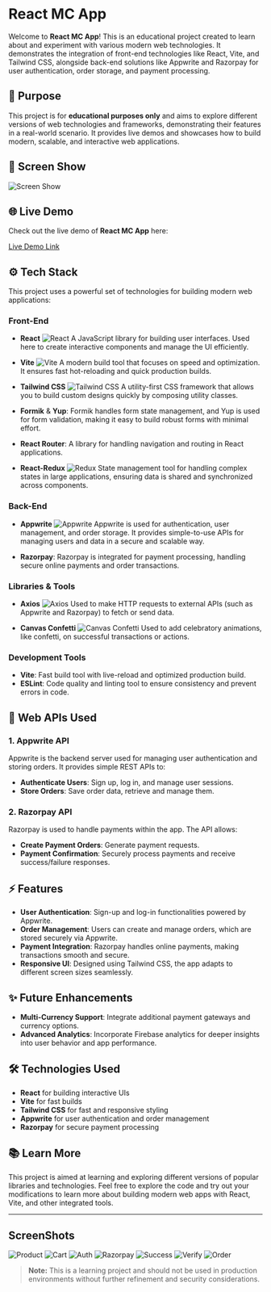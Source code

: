 # React MC App

Welcome to **React MC App**! This is an educational project created to learn about and experiment with various modern web technologies. It demonstrates the integration of front-end technologies like React, Vite, and Tailwind CSS, alongside back-end solutions like Appwrite and Razorpay for user authentication, order storage, and payment processing.

## 🎯 Purpose

This project is for **educational purposes only** and aims to explore different versions of web technologies and frameworks, demonstrating their features in a real-world scenario. It provides live demos and showcases how to build modern, scalable, and interactive web applications.

## 📱 Screen Show

![Screen Show](https://raw.githubusercontent.com/sonimohit481/VIRTUAL-MCDONALD-S/main/react-mc-app/public/home.png)

## 🌐 Live Demo

Check out the live demo of **React MC App** here:

[Live Demo Link](https://mcdonaldclonereact01.netlify.app/)

## ⚙️ Tech Stack

This project uses a powerful set of technologies for building modern web applications:

### Front-End

- **React** ![React](https://skillicons.dev/icons?i=react)
  A JavaScript library for building user interfaces. Used here to create interactive components and manage the UI efficiently.

- **Vite** ![Vite](https://skillicons.dev/icons?i=vite)
  A modern build tool that focuses on speed and optimization. It ensures fast hot-reloading and quick production builds.

- **Tailwind CSS** ![Tailwind CSS](https://skillicons.dev/icons?i=tailwind)
  A utility-first CSS framework that allows you to build custom designs quickly by composing utility classes.

- **Formik** & **Yup**: Formik handles form state management, and Yup is used for form validation, making it easy to build robust forms with minimal effort.

- **React Router**: A library for handling navigation and routing in React applications.

- **React-Redux** ![Redux](https://skillicons.dev/icons?i=redux)
  State management tool for handling complex states in large applications, ensuring data is shared and synchronized across components.

### Back-End

- **Appwrite** ![Appwrite](https://skillicons.dev/icons?i=appwrite)
  Appwrite is used for authentication, user management, and order storage. It provides simple-to-use APIs for managing users and data in a secure and scalable way.

- **Razorpay**: Razorpay is integrated for payment processing, handling secure online payments and order transactions.

### Libraries & Tools

- **Axios** ![Axios](https://skillicons.dev/icons?i=axios)
  Used to make HTTP requests to external APIs (such as Appwrite and Razorpay) to fetch or send data.

- **Canvas Confetti** ![Canvas Confetti](https://skillicons.dev/icons?i=canvas)
  Used to add celebratory animations, like confetti, on successful transactions or actions.

### Development Tools

- **Vite**: Fast build tool with live-reload and optimized production build.
- **ESLint**: Code quality and linting tool to ensure consistency and prevent errors in code.

## 🔌 Web APIs Used

### 1. **Appwrite API**

Appwrite is the backend server used for managing user authentication and storing orders. It provides simple REST APIs to:

- **Authenticate Users**: Sign up, log in, and manage user sessions.
- **Store Orders**: Save order data, retrieve and manage them.

### 2. **Razorpay API**

Razorpay is used to handle payments within the app. The API allows:

- **Create Payment Orders**: Generate payment requests.
- **Payment Confirmation**: Securely process payments and receive success/failure responses.

## ⚡ Features

- **User Authentication**: Sign-up and log-in functionalities powered by Appwrite.
- **Order Management**: Users can create and manage orders, which are stored securely via Appwrite.
- **Payment Integration**: Razorpay handles online payments, making transactions smooth and secure.
- **Responsive UI**: Designed using Tailwind CSS, the app adapts to different screen sizes seamlessly.

## ✨ Future Enhancements

- **Multi-Currency Support**: Integrate additional payment gateways and currency options.
- **Advanced Analytics**: Incorporate Firebase analytics for deeper insights into user behavior and app performance.

## 🛠️ Technologies Used

- **React** for building interactive UIs
- **Vite** for fast builds
- **Tailwind CSS** for fast and responsive styling
- **Appwrite** for user authentication and order management
- **Razorpay** for secure payment processing

## 📚 Learn More

This project is aimed at learning and exploring different versions of popular libraries and technologies. Feel free to explore the code and try out your modifications to learn more about building modern web apps with React, Vite, and other integrated tools.

---

## ScreenShots

![Product](https://raw.githubusercontent.com/sonimohit481/VIRTUAL-MCDONALD-S/main/react-mc-app/public/product.png)
![Cart](https://raw.githubusercontent.com/sonimohit481/VIRTUAL-MCDONALD-S/main/react-mc-app/public/cart.png)
![Auth](https://raw.githubusercontent.com/sonimohit481/VIRTUAL-MCDONALD-S/main/react-mc-app/public/auth.png)
![Razorpay](https://raw.githubusercontent.com/sonimohit481/VIRTUAL-MCDONALD-S/main/react-mc-app/public/razorpay.png)
![Success](https://raw.githubusercontent.com/sonimohit481/VIRTUAL-MCDONALD-S/main/react-mc-app/public/success.png)
![Verify](https://raw.githubusercontent.com/sonimohit481/VIRTUAL-MCDONALD-S/main/react-mc-app/public/verify.png)
![Order](https://raw.githubusercontent.com/sonimohit481/VIRTUAL-MCDONALD-S/main/react-mc-app/public/order.png)

> **Note:** This is a learning project and should not be used in production environments without further refinement and security considerations.
